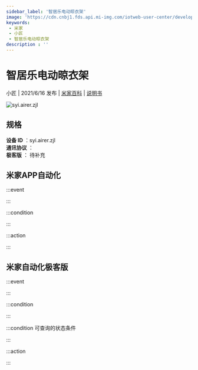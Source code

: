 ```yaml
---
sidebar_label: '智居乐电动晾衣架'
image: 'https://cdn.cnbj1.fds.api.mi-img.com/iotweb-user-center/developer_1678870953868TMZnOiCP.png?GalaxyAccessKeyId=AKVGLQWBOVIRQ3XLEW&Expires=9223372036854775807&Signature=GJS7Yv8KeJ9WLqcKXDUC9gyo7UE='
keywords: 
 - 米家
 - 小匠
 - 智居乐电动晾衣架
description : ''
---
```

# 智居乐电动晾衣架

小匠 | 2021/6/16 发布 | [米家百科](https://home.mi.com/webapp/content/baike/product/index.html?model=syi.airer.zjl) | [说明书](https://home.mi.com/views/introduction.html?model=syi.airer.zjl&region=cn)

![syi.airer.zjl](https://cdn.cnbj1.fds.api.mi-img.com/iotweb-user-center/developer_1678870953868TMZnOiCP.png?GalaxyAccessKeyId=AKVGLQWBOVIRQ3XLEW&Expires=9223372036854775807&Signature=GJS7Yv8KeJ9WLqcKXDUC9gyo7UE=)

## 规格  
> 
**设备 ID** ：syi.airer.zjl  
**通讯协议** ：  
**极客版**  ： 待补充 


## 米家APP自动化  

:::event  

:::

:::condition  

:::

:::action   

:::

## 米家自动化极客版  

:::event  

:::

:::condition  

:::

:::condition 可查询的状态条件  

:::

:::action  

:::

        

